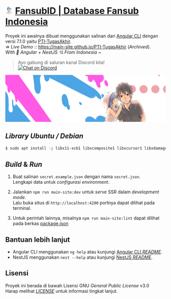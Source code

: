 # <img src="src/assets/img/favicon.png" width="24px" /> [FansubID | Database Fansub Indonesia](https://www.fansub.id)

Proyek ini awalnya dibuat menggunakan salinan dari [Angular CLI](https://github.com/angular/angular-cli) dengan versi 7.1.0 yaitu [PTI-TugasAkhir](https://github.com/main-site/PTI-TugasAkhir). <br />
=> <i>Live Demo</i> :: https://main-site.github.io/PTI-TugasAkhir (<i>Archived</i>). <br />
<i>With 💖 Angular + NestJS 💘 From Indonesia ~</i>

> Ayo gabung di saluran kanal Discord kita! <br /> [![Chat on Discord](https://discordapp.com/api/guilds/342220398022098944/widget.png "Chat on Discord")](https://discord.gg/xGWdExk)

![](src/assets/img/banner/fansub.png)

## *Library Ubuntu / Debian*

```sh
$ sudo apt install -y libx11-xcb1 libxcomposite1 libxcursor1 libxdamage1 libxi-dev libxtst-dev libnss3 libcups2 libxss1 libxrandr2 libasound2 libatk1.0-0 libatk-bridge2.0-0 libpangocairo-1.0-0 libgtk-3-0 libgbm1
```

## *Build* & *Run*

1. Buat salinan `secret.example.json` dengan nama `secret.json`. <br />
  Lengkapi data untuk *configurasi environment*.

2. Jalankan `npm run main-site:dev` untuk *serve* SSR dalam *development mode*. <br />
  Lalu buka situs di `http://localhost:4200` portnya dapat dilihat pada terminal.
  
3. Untuk perintah lainnya, misalnya `npm run main-site:lint` dapat dilihat pada berkas [package.json](package.json)

## Bantuan lebih lanjut

* Angular CLI menggunakan `ng help` atau kunjungi [Angular CLI *README*](https://github.com/angular/angular-cli/blob/master/README.md).  <br />
* NestJS menggunakan `nest --help` atau kunjungi [NestJS *README*](https://github.com/nestjs/nest/blob/master/Readme.md).

## Lisensi

Proyek ini berada di bawah Lisensi GNU *General Public License* v3.0 <br />
Harap melihat [*LICENSE*](LICENSE) untuk informasi tingkat lanjut.
